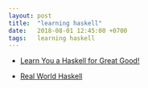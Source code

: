 ```yaml
---
layout: post
title:  "learning haskell"
date:   2018-08-01 12:45:00 +0700
tags:   learning haskell
---
```


- [Learn You a Haskell for Great Good!](http://learnyouahaskell.com/chapters)

- [Real World Haskell](http://book.realworldhaskell.org/read/)
